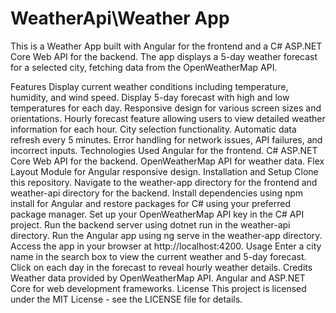 ﻿# WeatherApi\Weather App
This is a Weather App built with Angular for the frontend and a C# ASP.NET Core Web API for the backend. The app displays a 5-day weather forecast for a selected city, fetching data from the OpenWeatherMap API.

Features
Display current weather conditions including temperature, humidity, and wind speed.
Display 5-day forecast with high and low temperatures for each day.
Responsive design for various screen sizes and orientations.
Hourly forecast feature allowing users to view detailed weather information for each hour.
City selection functionality.
Automatic data refresh every 5 minutes.
Error handling for network issues, API failures, and incorrect inputs.
Technologies Used
Angular for the frontend.
C# ASP.NET Core Web API for the backend.
OpenWeatherMap API for weather data.
Flex Layout Module for Angular responsive design.
Installation and Setup
Clone this repository.
Navigate to the weather-app directory for the frontend and weather-api directory for the backend.
Install dependencies using npm install for Angular and restore packages for C# using your preferred package manager.
Set up your OpenWeatherMap API key in the C# API project.
Run the backend server using dotnet run in the weather-api directory.
Run the Angular app using ng serve in the weather-app directory.
Access the app in your browser at http://localhost:4200.
Usage
Enter a city name in the search box to view the current weather and 5-day forecast.
Click on each day in the forecast to reveal hourly weather details.
Credits
Weather data provided by OpenWeatherMap API.
Angular and ASP.NET Core for web development frameworks.
License
This project is licensed under the MIT License - see the LICENSE file for details.
